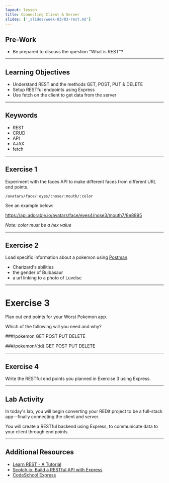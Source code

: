 ```yaml
---
layout: lesson
title: Connecting Client & Server
slides: ['_slides/week-03/03-rest.md']
---
```


## Pre-Work

- Be prepared to discuss the question "What is REST"?

---

## Learning Objectives

- Understand REST and the methods GET, POST, PUT & DELETE
- Setup RESTful endpoints using Express
- Use fetch on the client to get data from the server 

---

## Keywords

- REST
- CRUD
- API
- AJAX
- fetch

---

## Exercise 1

Experiment with the faces API to make different faces from different URL end points.

`/avatars/face/:eyes/:nose/:mouth/:color`

See an example below: 

https://api.adorable.io/avatars/face/eyes4/nose3/mouth7/8e8895

*Note: color must be a hex value*

---

## Exercise 2

Load specific information about a pokemon using [Postman](https://www.getpostman.com/).

- Charizard's abilities
- the gender of Bulbasaur
- a url linking to a photo of Luvdisc

---

# Exercise 3

Plan out end points for your Worst Pokemon app.

Which of the following will you need and why?

###/pokemon
GET
POST
PUT
DELETE

###/pokemon/(:id)
GET
POST
PUT
DELETE

---

## Exercise 4

Write the RESTful end points you planned in Exercise 3 using Express. 

---

## Lab Activity

In today's lab, you will begin converting your REDit project to be a full-stack app&mdash;finally connecting the client and server. 

You will create a RESTful backend using Express, to communicate data to your client through end points.

---

## Additional Resources

- [Learn REST - A Tutorial](http://www.restapitutorial.com/)
- [Scotch.io: Build a RESTful API with Express](https://scotch.io/tutorials/build-a-restful-api-using-node-and-express-4)
- [CodeSchool Express](https://www.codeschool.com/courses/building-blocks-of-express-js)
